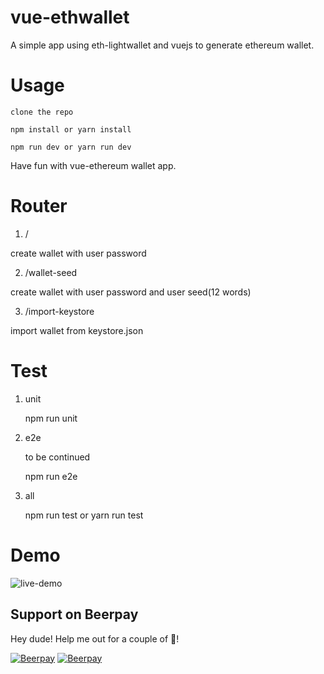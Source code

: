# vue-ethwallet

A simple app using eth-lightwallet and vuejs to generate ethereum wallet.

# Usage

    clone the repo

    npm install or yarn install

    npm run dev or yarn run dev

Have fun with vue-ethereum wallet app.

# Router

1. /

create wallet with user password

2. /wallet-seed

create wallet with user password and user seed(12 words)

3. /import-keystore

import wallet from keystore.json

# Test

1. unit

    npm run unit

2. e2e
    
    to be continued
    
    npm run e2e

3. all

    npm run test or yarn run test

# Demo

![live-demo](https://user-images.githubusercontent.com/10494397/27172628-80f4fba2-51e8-11e7-9368-e89d56e7f422.gif)
## Support on Beerpay
Hey dude! Help me out for a couple of :beers:!

[![Beerpay](https://beerpay.io/sc0Vu/vue-ethwallet/badge.svg?style=beer-square)](https://beerpay.io/sc0Vu/vue-ethwallet)  [![Beerpay](https://beerpay.io/sc0Vu/vue-ethwallet/make-wish.svg?style=flat-square)](https://beerpay.io/sc0Vu/vue-ethwallet?focus=wish)